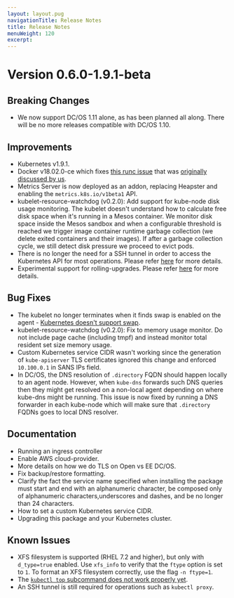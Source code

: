 ```yaml
---
layout: layout.pug
navigationTitle: Release Notes
title: Release Notes
menuWeight: 120
excerpt:
---
```


<!-- This source repo for this topic is https://github.com/mesosphere/dcos-kubernetes -->


# Version 0.6.0-1.9.1-beta

## Breaking Changes

* We now support DC/OS 1.11 alone, as has been planned all along. There will be no more
  releases compatible with DC/OS 1.10.

## Improvements

* Kubernetes v1.9.1.
* Docker v18.02.0-ce which fixes [this runc issue](https://github.com/moby/moby/pull/36097)
  that was [originally discussed by us](https://github.com/containerd/containerd/issues/1882).
* Metrics Server is now deployed as an addon, replacing Heapster and enabling
  the `metrics.k8s.io/v1beta1` API.
* kubelet-resource-watchdog (v0.2.0): Add support for kube-node disk usage
  monitoring. The kubelet doesn't understand how to calculate free disk space
  when it's running in a Mesos container. We monitor disk space inside the Mesos
  sandbox and when a configurable threshold is reached we trigger image
  container runtime garbage collection (we delete exited containers and their
  images). If after a garbage collection cycle, we still detect disk pressure we
  proceed to evict pods.
* There is no longer the need for a SSH tunnel in order to access the Kubernetes
  API for most operations. Please refer [here](../connecting-clients) for more
  details.
* Experimental support for rolling-upgrades. Please refer [here](../upgrade)
  for more details.

## Bug Fixes

* The kubelet no longer terminates when it finds swap is enabled on the agent -
  [Kubernetes doesn't support swap](https://github.com/kubernetes/kubernetes/issues/53533).
* kubelet-resource-watchdog (v0.2.0): Fix to memory usage monitor. Do not
  include page cache (including tmpf) and instead monitor total resident set
  size memory usage.
* Custom Kubernetes service CIDR wasn't working since the generation of
  `kube-apiserver` TLS certificates ignored this change and enforced
  `10.100.0.1` in SANS IPs field.
* In DC/OS, the DNS resolution of `.directory` FQDN should happen locally to
  an agent node. However, when `kube-dns` forwards such DNS queries
  then they might get resolved on a non-local agent depending on where kube-dns
  might be running. This issue is now fixed by running a DNS forwarder in each
  kube-node which will make sure that `.directory` FQDNs goes to local DNS
  resolver.

## Documentation

* Running an ingress controller
* Enable AWS cloud-provider.
* More details on how we do TLS on Open vs EE DC/OS.
* Fix backup/restore formatting.
* Clarify the fact the service name specified when installing the package
  must start and end with an alphanumeric character, be composed only of
  alphanumeric characters,underscores and dashes, and be no longer than 24 characters.
* How to set a custom Kubernetes service CIDR.
* Upgrading this package and your Kubernetes cluster.

## Known Issues

* XFS filesystem is supported (RHEL 7.2 and higher), but only with `d_type=true` enabled. Use
  `xfs_info` to verify that the `ftype` option is set to `1`. To format an XFS filesystem correctly,
  use the flag `-n ftype=1`.
* The [`kubectl top` subcommand does not work properly yet](https://github.com/kubernetes/kubernetes/issues/59438).
* An SSH tunnel is still required for operations such as `kubectl proxy`.
